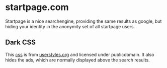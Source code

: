 startpage.com
=============

Startpage is a nice searchengine, providing the same results as google, but
hiding your identity in the anonymity set of all startpage users.

Dark CSS
--------

This [css](startpage-dark.css) is from
[userstyles.org](https://userstyles.org/styles/96471/startpage-dark) and
licensed under publicdomain. It also hides the ads, which are normally displayed
above the search results.
